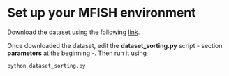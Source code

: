 # Set up your MFISH environment

Download the dataset using the following [link](https://github.com/jeanpat/MFISH).

Once downloaded the dataset, edit the **dataset_sorting.py** script - section **parameters** at the beginning -. Then run it using

```
python dataset_sorting.py
```
